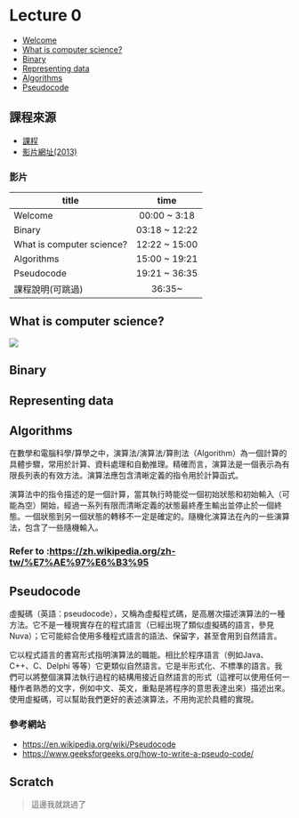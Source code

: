 # Lecture 0
- [Welcome](#Welcome)
- [What is computer science?](#What-is-computer-science)
- [Binary](#Binary)
- [Representing data](#Representing-data)
- [Algorithms](#Algorithms)
- [Pseudocode](#Pseudocode)

## 課程來源
- [課程](https://cs50.harvard.edu/college/2018/fall/weeks/0/)
- [影片網址(2013)](https://www.youtube.com/watch?v=79gAss0K1TI) 
### 影片
|title|time|
|-|:-:|
|Welcome | 00:00 ~ 3:18
|Binary  | 03:18 ~ 12:22
|What is computer science? | 12:22 ~ 15:00
|Algorithms | 15:00 ~ 19:21
|Pseudocode | 19:21 ~ 36:35
|課程說明(可跳過) | 36:35~ 

## What is computer science?
![](https://cs50.harvard.edu/college/2018/fall/weeks/0/notes/input_output.png)
## Binary

## Representing data

## Algorithms
在數學和電腦科學/算學之中，演算法/演算法/算則法（Algorithm）為一個計算的具體步驟，常用於計算、資料處理和自動推理。精確而言，演算法是一個表示為有限長列表的有效方法。演算法應包含清晰定義的指令用於計算函式。

演算法中的指令描述的是一個計算，當其執行時能從一個初始狀態和初始輸入（可能為空）開始，經過一系列有限而清晰定義的狀態最終產生輸出並停止於一個終態。一個狀態到另一個狀態的轉移不一定是確定的。隨機化演算法在內的一些演算法，包含了一些隨機輸入。
### Refer to :https://zh.wikipedia.org/zh-tw/%E7%AE%97%E6%B3%95

## Pseudocode
虛擬碼（英語：pseudocode），又稱為虛擬程式碼，是高層次描述演算法的一種方法。它不是一種現實存在的程式語言（已經出現了類似虛擬碼的語言，參見Nuva）；它可能綜合使用多種程式語言的語法、保留字，甚至會用到自然語言。

它以程式語言的書寫形式指明演算法的職能。相比於程序語言（例如Java、C++、C、Delphi 等等）它更類似自然語言。它是半形式化、不標準的語言。我們可以將整個演算法執行過程的結構用接近自然語言的形式（這裡可以使用任何一種作者熟悉的文字，例如中文、英文，重點是將程序的意思表達出來）描述出來。使用虛擬碼，可以幫助我們更好的表述演算法，不用拘泥於具體的實現。

### 參考網站
- https://en.wikipedia.org/wiki/Pseudocode
- https://www.geeksforgeeks.org/how-to-write-a-pseudo-code/

## Scratch 
> 這邊我就跳過了
